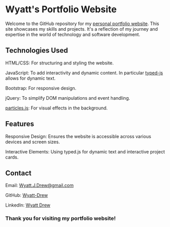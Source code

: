 # Wyatt's Portfolio Website

Welcome to the GitHub repository for my [personal portfolio website](https://wyatt-drew.github.io/index.html). This site showcases my skills and projects. It's a reflection of my journey and expertise in the world of technology and software development.


## Technologies Used

HTML/CSS: For structuring and styling the website.

JavaScript: To add interactivity and dynamic content. In particular [typed-js](https://mattboldt.com/demos/typed-js/) allows for dynamic text.

Bootstrap: For responsive design.

jQuery: To simplify DOM manipulations and event handling.

[particles.js](https://vincentgarreau.com/particles.js/): For visual effects in the background.  


## Features

Responsive Design: Ensures the website is accessible across various devices and screen sizes.

Interactive Elements: Using typed.js for dynamic text and interactive project cards.


## Contact

Email: Wyatt.J.Drew@gmail.com

GitHub: [Wyatt-Drew](https://github.com/Wyatt-Drew)

LinkedIn: [Wyatt Drew](https://www.linkedin.com/in/wyatt-drew-493290146/)


### Thank you for visiting my portfolio website!
